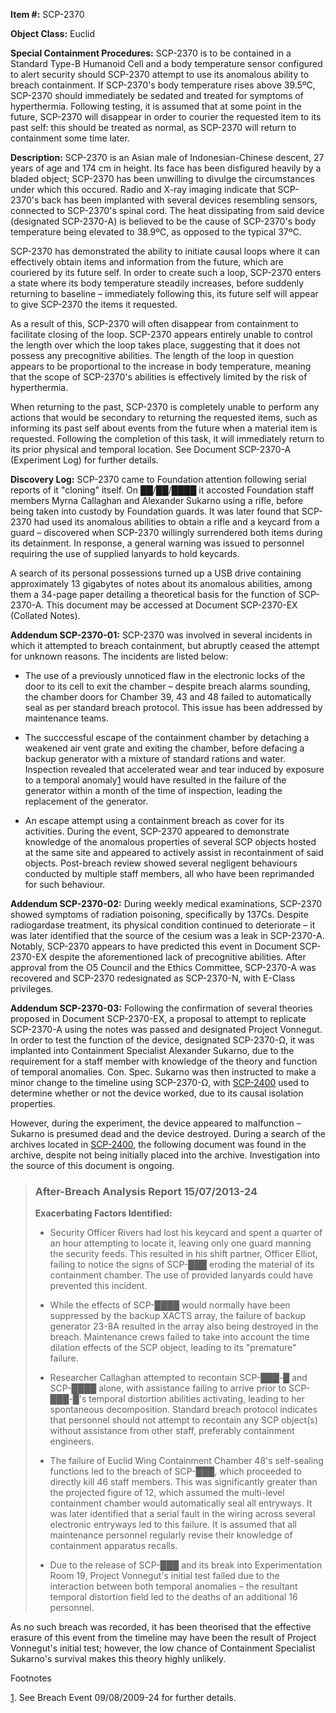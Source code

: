 **Item #:** SCP-2370

**Object Class:** Euclid

**Special Containment Procedures:** SCP-2370 is to be contained in a Standard Type-B Humanoid Cell and a body temperature sensor configured to alert security should SCP-2370 attempt to use its anomalous ability to breach containment. If SCP-2370's body temperature rises above 39.5ºC, SCP-2370 should immediately be sedated and treated for symptoms of hyperthermia. Following testing, it is assumed that at some point in the future, SCP-2370 will disappear in order to courier the requested item to its past self: this should be treated as normal, as SCP-2370 will return to containment some time later.

**Description:** SCP-2370 is an Asian male of Indonesian-Chinese descent, 27 years of age and 174 cm in height. Its face has been disfigured heavily by a bladed object; SCP-2370 has been unwilling to divulge the circumstances under which this occured. Radio and X-ray imaging indicate that SCP-2370's back has been implanted with several devices resembling sensors, connected to SCP-2370's spinal cord. The heat dissipating from said device (designated SCP-2370-A) is believed to be the cause of SCP-2370's body temperature being elevated to 38.9ºC, as opposed to the typical 37ºC.

SCP-2370 has demonstrated the ability to initiate causal loops where it can effectively obtain items and information from the future, which are couriered by its future self. In order to create such a loop, SCP-2370 enters a state where its body temperature steadily increases, before suddenly returning to baseline – immediately following this, its future self will appear to give SCP-2370 the items it requested.

As a result of this, SCP-2370 will often disappear from containment to facilitate closing of the loop. SCP-2370 appears entirely unable to control the length over which the loop takes place, suggesting that it does not possess any precognitive abilities. The length of the loop in question appears to be proportional to the increase in body temperature, meaning that the scope of SCP-2370's abilities is effectively limited by the risk of hyperthermia.

When returning to the past, SCP-2370 is completely unable to perform any actions that would be secondary to returning the requested items, such as informing its past self about events from the future when a material item is requested. Following the completion of this task, it will immediately return to its prior physical and temporal location. See Document SCP-2370-A (Experiment Log) for further details.

**Discovery Log:** SCP-2370 came to Foundation attention following serial reports of it "cloning" itself. On ██/██/████ it accosted Foundation staff members Myrna Callaghan and Alexander Sukarno using a rifle, before being taken into custody by Foundation guards. It was later found that SCP-2370 had used its anomalous abilities to obtain a rifle and a keycard from a guard – discovered when SCP-2370 willingly surrendered both items during its detainment. In response, a general warning was issued to personnel requiring the use of supplied lanyards to hold keycards.

A search of its personal possessions turned up a USB drive containing approximately 13 gigabytes of notes about its anomalous abilities, among them a 34-page paper detailing a theoretical basis for the function of SCP-2370-A. This document may be accessed at Document SCP-2370-EX (Collated Notes).

**Addendum SCP-2370-01:** SCP-2370 was involved in several incidents in which it attempted to breach containment, but abruptly ceased the attempt for unknown reasons. The incidents are listed below:

*   The use of a previously unnoticed flaw in the electronic locks of the door to its cell to exit the chamber – despite breach alarms sounding, the chamber doors for Chamber 39, 43 and 48 failed to automatically seal as per standard breach protocol. This issue has been addressed by maintenance teams.

*   The succcessful escape of the containment chamber by detaching a weakened air vent grate and exiting the chamber, before defacing a backup generator with a mixture of standard rations and water. Inspection revealed that accelerated wear and tear induced by exposure to a temporal anomaly[1](javascript:;) would have resulted in the failure of the generator within a month of the time of inspection, leading the replacement of the generator.

*   An escape attempt using a containment breach as cover for its activities. During the event, SCP-2370 appeared to demonstrate knowledge of the anomalous properties of several SCP objects hosted at the same site and appeared to actively assist in recontainment of said objects. Post-breach review showed several negligent behaviours conducted by multiple staff members, all who have been reprimanded for such behaviour.

**Addendum SCP-2370-02:** During weekly medical examinations, SCP-2370 showed symptoms of radiation poisoning, specifically by 137Cs. Despite radiogardase treatment, its physical condition continued to deteriorate – it was later identified that the source of the cesium was a leak in SCP-2370-A. Notably, SCP-2370 appears to have predicted this event in Document SCP-2370-EX despite the aforementioned lack of precognitive abilities. After approval from the O5 Council and the Ethics Committee, SCP-2370-A was recovered and SCP-2370 redesignated as SCP-2370-N, with E-Class privileges.

**Addendum SCP-2370-03:** Following the confirmation of several theories proposed in Document SCP-2370-EX, a proposal to attempt to replicate SCP-2370-A using the notes was passed and designated Project Vonnegut. In order to test the function of the device, designated SCP-2370-Ω, it was implanted into Containment Specialist Alexander Sukarno, due to the requirement for a staff member with knowledge of the theory and function of temporal anomalies. Con. Spec. Sukarno was then instructed to make a minor change to the timeline using SCP-2370-Ω, with [SCP-2400](/scp-2400) used to determine whether or not the device worked, due to its causal isolation properties.

However, during the experiment, the device appeared to malfunction – Sukarno is presumed dead and the device destroyed. During a search of the archives located in [SCP-2400](/scp-2400), the following document was found in the archive, despite not being initially placed into the archive. Investigation into the source of this document is ongoing.

> ### After-Breach Analysis Report 15/07/2013-24
> 
> **Exacerbating Factors Identified:**
> 
> *   Security Officer Rivers had lost his keycard and spent a quarter of an hour attempting to locate it, leaving only one guard manning the security feeds. This resulted in his shift partner, Officer Elliot, failing to notice the signs of SCP-███ eroding the material of its containment chamber. The use of provided lanyards could have prevented this incident.
> 
> *   While the effects of SCP-████ would normally have been suppressed by the backup XACTS array, the failure of backup generator 23-8A resulted in the array also being destroyed in the breach. Maintenance crews failed to take into account the time dilation effects of the SCP object, leading to its "premature" failure.
> 
> *   Researcher Callaghan attempted to recontain SCP-███-█ and SCP-████ alone, with assistance failing to arrive prior to SCP-███-█'s temporal distortion abilities activating, leading to her spontaneous decomposition. Standard breach protocol indicates that personnel should not attempt to recontain any SCP object(s) without assistance from other staff, preferably containment engineers.
> 
> *   The failure of Euclid Wing Containment Chamber 48's self-sealing functions led to the breach of SCP-███, which proceeded to directly kill 46 staff members. This was significantly greater than the projected figure of 12, which assumed the multi-level containment chamber would automatically seal all entryways. It was later identified that a serial fault in the wiring across several electronic entryways led to this failure. It is assumed that all maintenance personnel regularly revise their knowledge of containment apparatus recalls.
> 
> *   Due to the release of SCP-███ and its break into Experimentation Room 19, Project Vonnegut's initial test failed due to the interaction between both temporal anomalies – the resultant temporal distortion field led to the deaths of an additional 16 personnel.

As no such breach was recorded, it has been theorised that the effective erasure of this event from the timeline may have been the result of Project Vonnegut's initial test; however, the low chance of Containment Specialist Sukarno's survival makes this theory highly unlikely.

Footnotes

[1](javascript:;). See Breach Event 09/08/2009-24 for further details.